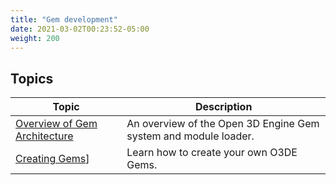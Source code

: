 ```yaml
---
title: "Gem development"
date: 2021-03-02T00:23:52-05:00
weight: 200
---
```


## Topics

| Topic | Description |
|---|---|
| [Overview of Gem Architecture](./overview) | An overview of the Open 3D Engine Gem system and module loader. |
| [Creating Gems](./creating)] | Learn how to create your own O3DE Gems. |
